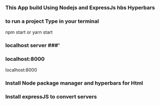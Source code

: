 ### This App build Using  Nodejs and ExpressJs hbs Hyperbars  ###

### to run a project Type in your terminal ###
npm start or yarn start 

### localhost server ###'
### localhost:8000 ###
localhost:8000 

### Install Node package manager and hyperbars for Html ###
### Install expressJS to convert servers ####




